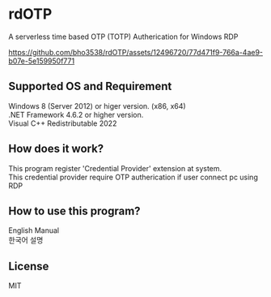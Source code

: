 # rdOTP
A serverless time based OTP (TOTP) Autherication for Windows RDP

https://github.com/bho3538/rdOTP/assets/12496720/77d471f9-766a-4ae9-b07e-5e159950f771

## Supported OS and Requirement
Windows 8 (Server 2012) or higer version. (x86, x64)\
.NET Framework 4.6.2 or higher version.\
Visual C++ Redistributable 2022

## How does it work?
This program register 'Credential Provider' extension at system.\
This credential provider require OTP autherication if user connect pc using RDP

## How to use this program?
English Manual\
한국어 설명

## License
MIT
